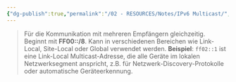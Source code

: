 ```yaml
---
{"dg-publish":true,"permalink":"/02 - RESOURCES/Notes/IPv6 Multicast/","tags":["netzwerk/ip/ipv6"],"noteIcon":"","updated":"2024-07-30T11:04:03.000+02:00"}
---
```


> Für die Kommunikation mit mehreren Empfängern gleichzeitig. Beginnt mit **FF00::/8**. Kann in verschiedenen Bereichen wie Link-Local, Site-Local oder Global verwendet werden. **Beispiel**: `ff02::1` ist eine Link-Local Multicast-Adresse, die alle Geräte im lokalen Netzwerksegment anspricht, z.B. für Netzwerk-Discovery-Protokolle oder automatische Geräteerkennung.
